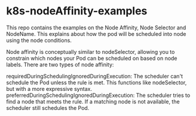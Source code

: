 # k8s-nodeAffinity-examples

This repo contains the examples on the Node Affinity, Node Selector and NodeName. This explains about how the pod will be scheduled into node using the node conditions.

Node affinity is conceptually similar to nodeSelector, allowing you to constrain which nodes your Pod can be scheduled on based on node labels. There are two types of node affinity:

requiredDuringSchedulingIgnoredDuringExecution: The scheduler can't schedule the Pod unless the rule is met. This functions like nodeSelector, but with a more expressive syntax.
preferredDuringSchedulingIgnoredDuringExecution: The scheduler tries to find a node that meets the rule. If a matching node is not available, the scheduler still schedules the Pod.




